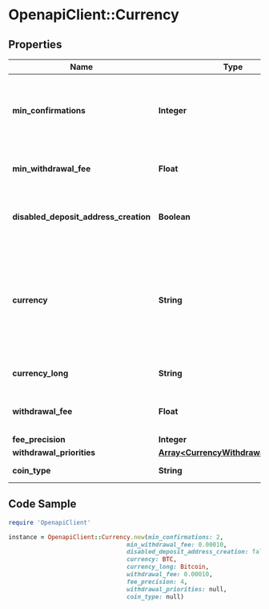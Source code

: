 # OpenapiClient::Currency

## Properties

Name | Type | Description | Notes
------------ | ------------- | ------------- | -------------
**min_confirmations** | **Integer** | Minimum number of block chain confirmations before deposit is accepted. | [optional] 
**min_withdrawal_fee** | **Float** | The minimum transaction fee paid for withdrawals | [optional] 
**disabled_deposit_address_creation** | **Boolean** | False if deposit address creation is disabled | [optional] 
**currency** | **String** | The abbreviation of the currency. This abbreviation is used elsewhere in the API to identify the currency. | 
**currency_long** | **String** | The full name for the currency. | 
**withdrawal_fee** | **Float** | The total transaction fee paid for withdrawals | 
**fee_precision** | **Integer** | fee precision | [optional] 
**withdrawal_priorities** | [**Array&lt;CurrencyWithdrawalPriorities&gt;**](CurrencyWithdrawalPriorities.md) |  | [optional] 
**coin_type** | **String** | The type of the currency. | 

## Code Sample

```ruby
require 'OpenapiClient'

instance = OpenapiClient::Currency.new(min_confirmations: 2,
                                 min_withdrawal_fee: 0.00010,
                                 disabled_deposit_address_creation: false,
                                 currency: BTC,
                                 currency_long: Bitcoin,
                                 withdrawal_fee: 0.00010,
                                 fee_precision: 4,
                                 withdrawal_priorities: null,
                                 coin_type: null)
```


